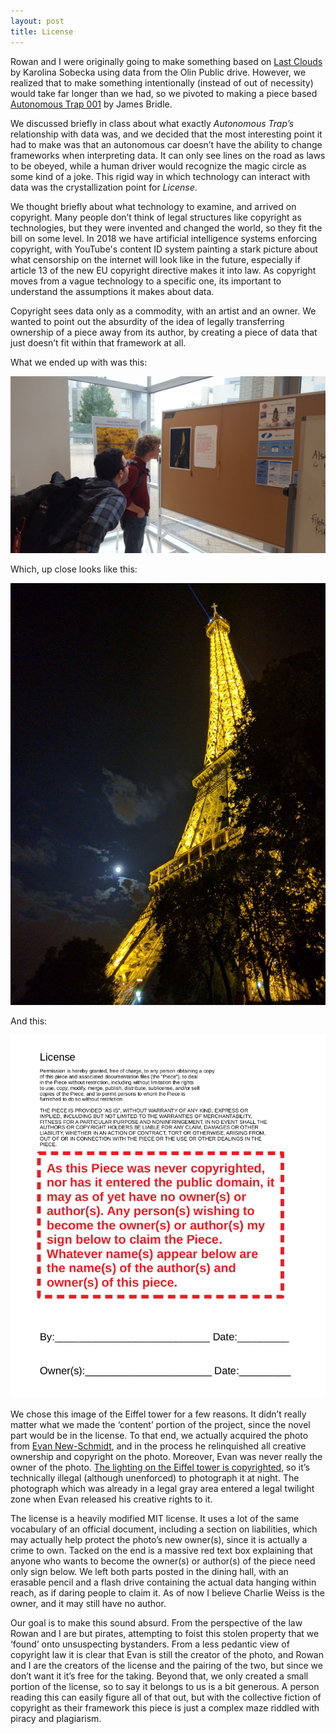 ```yaml
---
layout: post
title: License
---
```

Rowan and I were originally going to make something based on [Last Clouds](http://www.amateurhuman.org/last-clouds) by Karolina Sobecka using data from the Olin Public drive. However, we realized that to make something intentionally (instead of out of necessity) would take far longer than we had, so we pivoted to making a piece based [Autonomous Trap 001](https://www.vice.com/en_us/article/ywwba5/meet-the-artist-using-ritual-magic-to-trap-self-driving-cars) by James Bridle.

We discussed briefly in class about what exactly _Autonomous Trap’s_ relationship with data was, and we decided that the most interesting point it had to make was that an autonomous car doesn’t have the ability to change frameworks when interpreting data. It can only see lines on the road as laws to be obeyed, while a human driver would recognize the magic circle as some kind of a joke. This rigid way in which technology can interact with data was the crystallization point for _License_.

We thought briefly about what technology to examine, and arrived on copyright. Many people don’t think of legal structures like copyright as technologies, but they were invented and changed the world, so they fit the bill on some level. In 2018 we have artificial intelligence systems enforcing copyright, with YouTube's content ID system painting a stark picture about what censorship on the internet will look like in the future, especially if article 13 of the new EU copyright directive makes it into law. As copyright moves from a vague technology to a specific one, its important to understand the assumptions it makes about data.

Copyright sees data only as a commodity, with an artist and an owner. We wanted to point out the absurdity of the idea of legally transferring ownership of a piece away from its author, by creating a piece of data that just doesn’t fit within that framework at all.

What we ended up with was this:

![](/img/license_hall.jpg)

Which, up close looks like this:

![](/img/tower.jpg)

And this:

![](/img/license.png)

We chose this image of the Eiffel tower for a few reasons. It didn’t really matter what we made the ‘content’ portion of the project, since the novel part would be in the license. To that end, we actually acquired the photo from [Evan New-Schmidt](https://evan.new-schmidt.com/), and in the process he relinquished all creative ownership and copyright on the photo. Moreover, Evan was never really the owner of the photo. [The lighting on the Eiffel tower is copyrighted](https://alj.orangenius.com/night-photos-eiffel-tower-violate-copyright/), so it’s technically illegal (although unenforced) to photograph it at night. The photograph which was already in a legal gray area entered a legal twilight zone when Evan released his creative rights to it.

The license is a heavily modified MIT license. It uses a lot of the same vocabulary of an official document, including a section on liabilities, which may actually help protect the photo’s new owner(s), since it is actually a crime to own. Tacked on the end is a massive red text box explaining that anyone who wants to become the owner(s) or author(s) of the piece need only sign below. We left both parts posted in the dining hall, with an erasable pencil and a flash drive containing the actual data hanging within reach, as if daring people to claim it. As of now I believe Charlie Weiss is the owner, and it may still have no author.

Our goal is to make this sound absurd. From the perspective of the law Rowan and I are but pirates, attempting to foist this stolen property that we ‘found’ onto unsuspecting bystanders. From a less pedantic view of copyright law it is clear that Evan is still the creator of the photo, and Rowan and I are the creators of the license and the pairing of the two, but since we don’t want it it’s free for the taking. Beyond that, we only created a small portion of the license, so to say it belongs to us is a bit generous. A person reading this can easily figure all of that out, but with the collective fiction of copyright as their framework this piece is just a complex maze riddled with piracy and plagiarism. 
